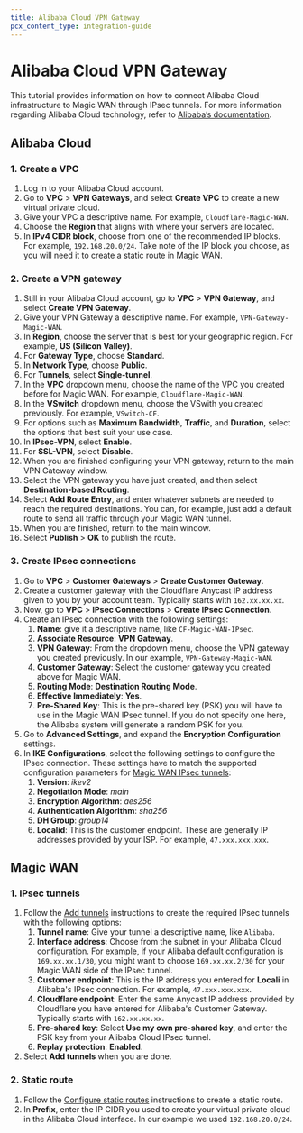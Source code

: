 ```yaml
---
title: Alibaba Cloud VPN Gateway
pcx_content_type: integration-guide
---
```


# Alibaba Cloud VPN Gateway

This tutorial provides information on how to connect Alibaba Cloud infrastructure to Magic WAN through IPsec tunnels. For more information regarding Alibaba Cloud technology, refer to [Alibaba’s documentation](https://www.alibabacloud.com/help/en/vpn-gateway).

## Alibaba Cloud

### 1. Create a VPC

1. Log in to your Alibaba Cloud account.
2. Go to **VPC** > **VPN Gateways**, and select **Create VPC** to create a new virtual private cloud.
3. Give your VPC a descriptive name. For example, `Cloudflare-Magic-WAN`.
4. Choose the **Region** that aligns with where your servers are located.
5. In **IPv4 CIDR block**, choose from one of the recommended IP blocks. For example, `192.168.20.0/24`. Take note of the IP block  you choose, as you will need it to create a static route in Magic WAN.

### 2. Create a VPN gateway

1. Still in your Alibaba Cloud account, go to **VPC** > **VPN Gateway**, and select **Create VPN Gateway**.
2. Give your VPN Gateway a descriptive name. For example, `VPN-Gateway-Magic-WAN`.
3. In **Region**, choose the server that is best for your geographic region. For example, **US (Silicon Valley)**.
4. For **Gateway Type**, choose **Standard**.
5. In **Network Type**, choose **Public**.
6. For **Tunnels**, select **Single-tunnel**.
7. In the **VPC** dropdown menu, choose the name of the VPC you created before for Magic WAN. For example, `Cloudflare-Magic-WAN`.
8. In the **VSwitch** dropdown menu, choose the VSwith you created previously. For example, `VSwitch-CF`.
9. For options such as **Maximum Bandwidth**, **Traffic**, and **Duration**, select the options that best suit your use case.
10. In **IPsec-VPN**, select **Enable**.
11. For **SSL-VPN**, select **Disable**.
12. When you are finished configuring your VPN gateway, return to the main VPN Gateway window.
13. Select the VPN gateway you have just created, and then select **Destination-based Routing**.
14. Select **Add Route Entry**, and enter whatever subnets are needed to reach the required destinations. You can, for example, just add a default route to send all traffic through your Magic WAN tunnel.
15. When you are finished, return to the main window.
16. Select **Publish** > **OK** to publish the route.

### 3. Create IPsec connections

1. Go to **VPC** > **Customer Gateways** > **Create Customer Gateway**.
2. Create a customer gateway with the Cloudflare Anycast IP address given to you by your account team. Typically starts with `162.xx.xx.xx`.
3. Now, go to **VPC** > **IPsec Connections** > **Create IPsec Connection**.
4. Create an IPsec connection with the following settings:
    1. **Name**: give it a descriptive name, like `CF-Magic-WAN-IPsec`.
    2. **Associate Resource**: **VPN Gateway**.
    3. **VPN Gateway**: From the dropdown menu, choose the VPN gateway you created previously. In our example, `VPN-Gateway-Magic-WAN`.
    4. **Customer Gateway**: Select the customer gateway you created above for Magic WAN.
    5. **Routing Mode**: **Destination Routing Mode**.
    6. **Effective Immediately**: **Yes**.
    7. **Pre-Shared Key**: This is the pre-shared key (PSK) you will have to use in the Magic WAN IPsec tunnel. If you do not specify one here, the Alibaba system will generate a random PSK for you.
5. Go to **Advanced Settings**, and expand the **Encryption Configuration** settings.
6. In **IKE Configurations**, select the following settings to configure the IPsec connection. These settings have to match the supported configuration parameters for [Magic WAN IPsec tunnels](/magic-wan/reference/tunnels/#supported-configuration-parameters):
    1. **Version**: _ikev2_
    2. **Negotiation Mode**: _main_
    3. **Encryption Algorithm**: _aes256_
    4. **Authentication Algorithm**: _sha256_
    5. **DH Group**: _group14_
    6. **Localid**: This is the customer endpoint. These are generally IP addresses provided by your ISP. For example, `47.xxx.xxx.xxx`.


## Magic WAN

### 1. IPsec tunnels

1. Follow the [Add tunnels](/magic-wan/configuration/manually/how-to/configure-tunnels/#add-tunnels) instructions to create the required IPsec tunnels with the following options:
    1. **Tunnel name**: Give your tunnel a descriptive name, like `Alibaba`.
    2. **Interface address**: Choose from the subnet in your Alibaba Cloud configuration. For example, if your Alibaba default configuration is `169.xx.xx.1/30`, you might want to choose `169.xx.xx.2/30` for your Magic WAN side of the IPsec tunnel.
    3. **Customer endpoint**: This is the IP address you entered for **Locali** in Alibaba's IPsec connection. For example, `47.xxx.xxx.xxx`.
    4. **Cloudflare endpoint**: Enter the same Anycast IP address provided by Cloudflare you have entered for Alibaba's Customer Gateway. Typically starts with `162.xx.xx.xx`.
    5. **Pre-shared key**: Select **Use my own pre-shared key**, and enter the PSK key from your Alibaba Cloud IPsec tunnel.
    6. **Replay protection**: **Enabled**.
2. Select **Add tunnels** when you are done.

### 2. Static route

1. Follow the [Configure static routes](/magic-wan/configuration/manually/how-to/configure-static-routes/#create-a-static-route) instructions to create a static route.
2. In **Prefix**, enter the IP CIDR you used to create your virtual private cloud in the Alibaba Cloud interface. In our example we used `192.168.20.0/24`.